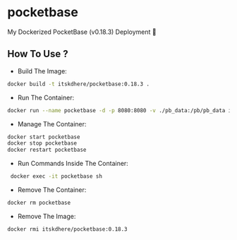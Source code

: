 # pocketbase

My Dockerized PocketBase (v0.18.3) Deployment 🚀

## How To Use ?

- Build The Image:

```bash
docker build -t itskdhere/pocketbase:0.18.3 .
```

- Run The Container:

```bash
docker run --name pocketbase -d -p 8080:8080 -v ./pb_data:/pb/pb_data itskdhere/pocketbase:0.18.3
```

- Manage The Container:

```bash
docker start pocketbase
docker stop pocketbase
docker restart pocketbase
```

- Run Commands Inside The Container:

```bash
 docker exec -it pocketbase sh
```

- Remove The Container:

```bash
docker rm pocketbase
```

- Remove The Image:

```bash
docker rmi itskdhere/pocketbase:0.18.3
```
